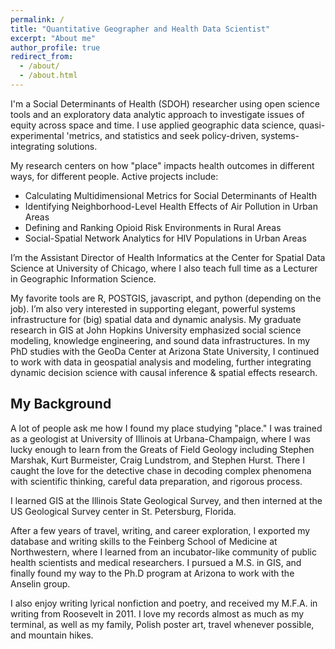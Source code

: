 ```yaml
---
permalink: /
title: "Quantitative Geographer and Health Data Scientist"
excerpt: "About me"
author_profile: true
redirect_from: 
  - /about/
  - /about.html
---
```


I'm a Social Determinants of Health (SDOH) researcher using open science tools and an exploratory data analytic approach to investigate issues of equity across space and time. I use applied geographic data science, quasi-experimental 'metrics, and statistics and seek policy-driven, systems-integrating solutions. 

My research centers on how "place" impacts health outcomes in different ways, for different people. Active projects include:

   - Calculating Multidimensional Metrics for Social Determinants of Health
   - Identifying Neighborhood-Level Health Effects of Air Pollution in Urban Areas
   - Defining and Ranking Opioid Risk Environments in Rural Areas
   - Social-Spatial Network Analytics for HIV Populations in Urban Areas

I’m the Assistant Director of Health Informatics at the Center for Spatial Data Science at University of Chicago, where I also teach full time as a Lecturer in Geographic Information Science.

My favorite tools are R, POSTGIS, javascript, and python (depending on the job). I’m also very interested in supporting elegant, powerful systems infrastructure for (big) spatial data and dynamic analysis. My graduate research in GIS at John Hopkins University emphasized social science modeling, knowledge engineering, and sound data infrastructures. In my PhD studies with the GeoDa Center at Arizona State University, I continued to work with data in geospatial analysis and modeling, further integrating dynamic decision science with causal inference & spatial effects research.


My Background
-------
A lot of people ask me how I found my place studying "place." I was trained as a geologist at University of Illinois at Urbana-Champaign, where I was lucky enough to learn from the Greats of Field Geology including Stephen Marshak, Kurt Burmeister, Craig Lundstrom, and Stephen Hurst. There I caught the love for the detective chase in decoding complex phenomena with scientific thinking, careful data preparation, and rigorous process. 

I learned GIS at the Illinois State Geological Survey, and then interned at the US Geological Survey center in St. Petersburg, Florida. 

After a few years of travel, writing, and career exploration, I exported my database and writing skills to the Feinberg School of Medicine at Northwestern, where I learned from an incubator-like community of public health scientists and medical researchers. I pursued a M.S. in GIS, and finally found my way to the Ph.D program at Arizona to work with the Anselin group. 

I also enjoy writing lyrical nonfiction and poetry, and received my M.F.A. in writing from Roosevelt in 2011. I love my records almost as much as my terminal, as well as my family, Polish poster art, travel whenever possible, and mountain hikes.


